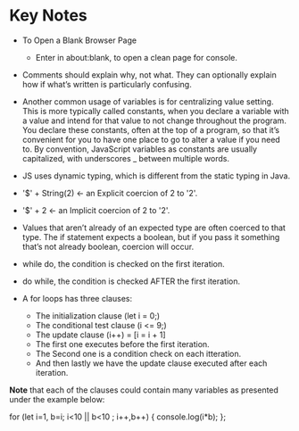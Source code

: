 # Key Notes

- To Open a Blank Browser Page
  - Enter in about:blank, to open a clean page for console.

- Comments should explain why, not what. They can optionally explain how if what’s written is particularly confusing.

- Another common usage of variables is for centralizing value setting. This is more typically called constants, when you declare a variable with a value and intend for that value to not change throughout the program.
You declare these constants, often at the top of a program, so that it’s convenient for you to have one place to go to alter a value if you need to. By convention, JavaScript variables as constants are usually capitalized, with underscores _ between multiple words.

- JS uses dynamic typing, which is different from the static typing in Java.

- '$' + String(2) <- an Explicit coercion of 2 to '2'.

- '$' + 2 <- an Implicit coercion of 2 to '2'.

- Values that aren’t already of an expected type are often coerced to that type. The if statement expects a boolean, but if you pass it something that’s not already boolean, coercion will occur.

- while do, the condition is checked on the first iteration.

- do while, the condition is checked AFTER the first iteration.

- A for loops has three clauses: 
  - The initialization clause (let i = 0;)
  - The conditional test clause (i <= 9;)
  - The update clause (i++) = [i = i + 1]
  - The first one executes before the first iteration. 
  - The Second one is a condition check on each itteration. 
  - And then lastly we have the update clause executed after each iteration.

**Note** that each of the clauses could contain many variables as presented under the example below:

for (let i=1, b=i; i<10 || b<10 ; i++,b++) { 
  console.log(i*b); 
};